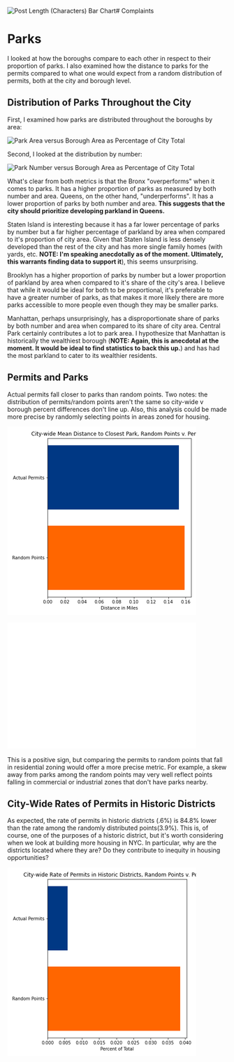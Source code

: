 ![Post Length (Characters) Bar Chart](/images/post_length.png "Mean and median post lengths")# Complaints

# Parks
I looked at how the boroughs compare to each other in respect to their proportion of parks. I also examined how the distance to parks for the permits compared to what one would expect from a random distribution of permits, both at the city and borough level.

## Distribution of Parks Throughout the City
First, I examined how parks are distributed throughout the boroughs by area: 

![Park Area versus Borough Area as Percentage of City Total](/images/par_distr_area.png "Parks by Area")

Second, I looked at the distribution by number:

![Park Number versus Borough Area as Percentage of City Total](/images/par_distr_num.png "Parks by Number")

What's clear from both metrics is that the Bronx "overperforms" when it comes to parks. It has a higher proportion of parks as measured by both number and area. Queens, on the other hand, "underperforms". It has a lower proportion of parks by both number and area. **This suggests that the city should prioritize developing parkland in Queens.**

Staten Island is interesting because it has a far lower percentage of parks by number but a far higher percentage of parkland by area when compared to it's proportion of city area. Given that Staten Island is less densely developed than the rest of the city and has more single family homes (with yards, etc. **NOTE: I'm speaking anecdotally as of the moment. Ultimately, this warrants finding data to support it**), this seems unsurprising.

Brooklyn has a higher proportion of parks by number but a lower proportion of parkland by area when compared to it's share of the city's area. I believe that while it would be ideal for both to be proportional, it's preferable to have a greater number of parks, as that makes it more likely there are more parks accessible to more people even though they may be smaller parks.

Manhattan, perhaps unsurprisingly, has a disproportionate share of parks by both number and area when compared to its share of city area. Central Park certainly contributes a lot to park area. I hypothesize that Manhattan is historically the wealthiest borough (**NOTE: Again, this is anecdotal at the moment. It would be ideal to find statistics to back this up.**) and has had the most parkland to cater to its wealthier residents.

## Permits and Parks
Actual permits fall closer to parks than random points. Two notes: the distribution of permits/random points aren't the same so city-wide v borough percent differences don't line up. Also, this analysis could be made more precise by randomly selecting points in areas zoned for housing.

![Mean Parks City-Wide, Random versus Actual](/images/city_parks_rando_actual.png "City-wide Park Distance")

![Mean Parks By Borough, Random versus Actual](/images/boros_parks_rando_actual.png "Park Distance by Borough")

This is a positive sign, but comparing the permits to random points that fall in residential zoning would offer a more precise metric. For example, a skew away from parks among the random points may very well reflect points falling in commercial or industrial zones that don't have parks nearby.

## City-Wide Rates of Permits in Historic Districts
As expected, the rate of permits in historic districts (.6%) is 84.8% lower than the rate among the randomly distributed points(3.9%). This is, of course, one of the purposes of a historic district, but it's worth considering when we look at building more housing in NYC. In particular, why are the districts located where they are? Do they contribute to inequity in housing opportunities?

![Rates of Location in Historical Districts City-Wide, Random versus Actual Permits](/images/city_historical_rando_actual.png "Rates of Historical District Location")



